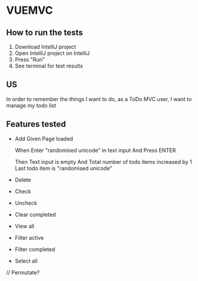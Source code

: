 # VUEMVC

## How to run the tests
1. Download IntelliJ project
2. Open IntelliJ project on IntelliJ
3. Press "Run"
4. See terminal for test results

## US
In order to remember the things I want to do, as a ToDo MVC user,
I want to manage my todo list

## Features tested
- Add
Given
Page loaded

    When
        Enter "randomised unicode" in text input
        And
        Press ENTER

    Then
        Text input is empty
        And
        Total number of todo items increased by 1
        Last todo item is "randomised unicode"

- Delete

- Check

- Uncheck

- Clear completed

- View all

- Filter active

- Filter completed

- Select all

// Permutate?